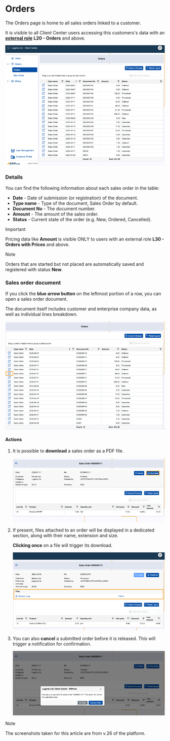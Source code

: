 # Orders

The Orders page is home to all sales orders linked to a customer.

It is visible to all Client Center users accessing this customers's data with an **[external role](https://docs.erp.net/tech/modules/crm/sales/customers/external-access.html#roles)** **L20 - Orders** and above.

![pictures](pictures/orders_screen.png)

### Details

You can find the following information about each sales order in the table:

- **Date** - Date of submission (or registration) of the document.
- **Type name** - Type of the document, Sales Order by default.
- **Document No** - The document number.
- **Amount** - The amount of the sales order. 
- **Status** - Current state of the order (e.g. New, Ordered, Cancelled).

> [!Important]
>
> Pricing data like **Amount** is visible ONLY to users with an external role **L30 - Orders with Prices** and above.

> [!NOTE]
>
> Orders that are started but not placed are automatically saved and registered with status **New**.

### Sales order document 

If you click the **blue arrow button** on the leftmost portion of a row, you can open a sales order document.

The document itself includes customer and enterprise company data, as well as individual lines breakdown.

![pictures](pictures/orders_sele.png)

#### Actions

1. It is possible to **download** a sales order as a PDF file.

    ![pictures](pictures/order_details_download.png)
   
2. If present, files attached to an order will be displayed in a dedicated section, along with their name, extension and size.

    **Clicking once** on a file will trigger its download.

    ![pictures](pictures/order_file_downloads.png)

3. You can also **cancel** a submitted order before it is released. This will trigger a notification for confirmation.

    ![pictures](pictures/order_cancel.png)

> [!NOTE]
> 
> The screenshots taken for this article are from v.26 of the platform.

